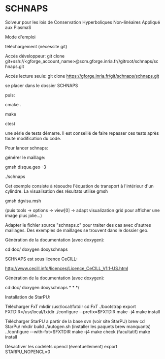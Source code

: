 SCHNAPS
=======

Solveur pour les lois de Conservation Hyperboliques Non-linéaires
Appliqué aux PlasmaS

Mode d'emploi

téléchargement (nécessite git)

Accès développeur:
git clone git+ssh://<gforge_account_name>\@scm.gforge.inria.fr//gitroot/schnaps/schnaps.git

Accès lecture seule:
git clone https://gforge.inria.fr/git/schnaps/schnaps.git

se placer dans le dossier SCHNAPS

puis:

cmake .

make

ctest

une série de tests démarre. Il est conseillé de faire repasser ces
tests après toute modification du code.

Pour lancer schnaps:

générer le maillage:

gmsh disque.geo -3

./schnaps

Cet exemple consiste à résoudre l'équation de transport à
l'intérieur d'un cylindre. La visualisation  des résultats
utilise gmsh

gmsh dgvisu.msh

(puis tools -> options -> view[0] -> adapt visualization grid pour
afficher une image plus jolie...)

Adapter le fichier source "schnaps.c" pour traiter des cas avec
d'autres maillages. Des exemples de maillages se trouvent dans le
dossier geo.

Génération de la documentation (avec doxygen):

cd doc/
doxygen doxyschnaps

SCHNAPS est sous licence CeCILL:

http://www.cecill.info/licences/Licence_CeCILL_V1.1-US.html

Génération de la documentation (avec doxygen):

cd doc/
doxygen doxyschnaps
 *
 *
 */

Installation de StarPU:

Télécharger FxT
mkdir /usr/local/fxtdir
cd FxT
./bootstrap
export FXTDIR=/usr/local/fxtdir
./configure --prefix=$FXTDIR
make -j4
make install

Télécharger StarPU a partir de la base svn (voir site StarPU)
brew 
cd StarPu/
mkdir build
./autogen.sh
(installer les paquets brew manquants)
../configure --with-fxt=$FXTDIR
make -j4
make check (facultatif)
make install

Désactiver les codelets opencl (éventuellement)
export STARPU_NOPENCL=0

